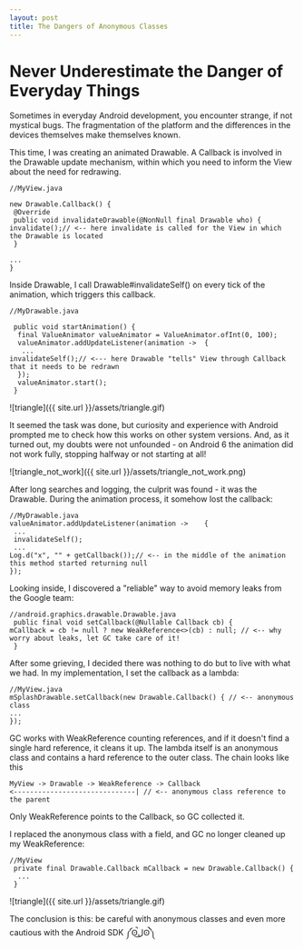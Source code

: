 ```yaml
---
layout: post
title: The Dangers of Anonymous Classes
---
```


# Never Underestimate the Danger of Everyday Things

Sometimes in everyday Android development, you encounter strange, if not mystical bugs.
The fragmentation of the platform and the differences in the devices themselves make themselves known.

This time, I was creating an animated Drawable. A Callback is involved in the Drawable update mechanism, within which you need to inform the View about the need for redrawing.

```
//MyView.java

new Drawable.Callback() {
 @Override
 public void invalidateDrawable(@NonNull final Drawable who) {
invalidate();// <-- here invalidate is called for the View in which the Drawable is located
 }
		
...
}
```

Inside Drawable, I call Drawable#invalidateSelf() on every tick of the animation, which triggers this callback.

```
//MyDrawable.java

 public void startAnimation() {
  final ValueAnimator valueAnimator = ValueAnimator.ofInt(0, 100);
  valueAnimator.addUpdateListener(animation ->	{
   ...
invalidateSelf();// <--- here Drawable "tells" View through Callback that it needs to be redrawn
  });
  valueAnimator.start();
 }
```

![triangle]({{ site.url }}/assets/triangle.gif)

It seemed the task was done, but curiosity and experience with Android prompted me to check how this 
works on other system versions. And, as it turned out, my doubts were not unfounded - on Android 6 the animation
did not work fully, stopping halfway or not starting at all!

![triangle_not_work]({{ site.url }}/assets/triangle_not_work.png)

After long searches and logging, the culprit was found - it was the Drawable. During the animation process, it somehow lost the callback:

```
//MyDrawable.java
valueAnimator.addUpdateListener(animation ->	{
 ...
 invalidateSelf();
 ...
Log.d("x", "" + getCallback());// <-- in the middle of the animation this method started returning null
});
```

Looking inside, I discovered a "reliable" way to avoid memory leaks from the Google team:
```
//android.graphics.drawable.Drawable.java
 public final void setCallback(@Nullable Callback cb) {
mCallback = cb != null ? new WeakReference<>(cb) : null; // <-- why worry about leaks, let GC take care of it!
 }
```

After some grieving, I decided there was nothing to do but to live with what we had. In my implementation, I set the callback as a lambda:

```
//MyView.java
mSplashDrawable.setCallback(new Drawable.Callback() { // <-- anonymous class
...
});
```
GC works with WeakReference counting references, and if it doesn't find a single hard reference, it cleans it up. 
The lambda itself is an anonymous class and contains a hard reference to the outer class. The chain looks like this
```
MyView -> Drawable -> WeakReference -> Callback
<------------------------------| // <-- anonymous class reference to the parent

```

Only WeakReference points to the Callback, so GC collected it.

I replaced the anonymous class with a field, and GC no longer cleaned up my WeakReference:

```
//MyView
 private final Drawable.Callback mCallback = new Drawable.Callback() {
  ...
 }		
```

![triangle]({{ site.url }}/assets/triangle.gif)

The conclusion is this:
be careful with anonymous classes and even more cautious with the Android SDK ༼ʘ̚ل͜ʘ̚༽





